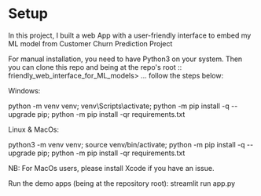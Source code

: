 # Setup



In this project, I built a web App with a user-friendly interface to embed my ML model from Customer Churn Prediction Project


For manual installation, you need to have Python3 on your system. Then you can clone this repo and being at the repo's root :: friendly_web_interface_for_ML_models> ... follow the steps below:

Windows:

  python -m venv venv; venv\Scripts\activate; python -m pip install -q --upgrade pip; python -m pip install -qr requirements.txt  
  
  
Linux & MacOs:

  python3 -m venv venv; source venv/bin/activate; python -m pip install -q --upgrade pip; python -m pip install -qr requirements.txt  
  
NB: For MacOs users, please install Xcode if you have an issue.

Run the demo apps (being at the repository root): streamlit run app.py
